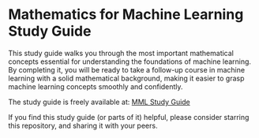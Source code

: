 # Mathematics for Machine Learning Study Guide
This study guide walks you through the most important mathematical concepts essential for understanding the foundations of machine learning. By completing it, you will be ready to take a follow-up course in machine learning with a solid mathematical background, making it easier to grasp machine learning concepts smoothly and confidently.

The study guide is freely available at: [MML Study Guide](https://docs.google.com/document/d/1qyBUjkeYUfF4LhJux0dwJItQxDxmoxDRoXPVeQGUAU0/edit?usp=sharing)

If you find this study guide (or parts of it) helpful, please consider starring this repository, and sharing it with your peers.
